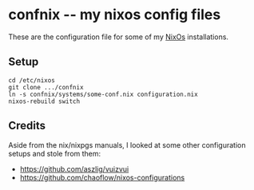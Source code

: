 # confnix -- my nixos config files

These are the configuration file for some of my
[NixOs](http://nixos.org) installations.

## Setup

    cd /etc/nixos
    git clone .../confnix
    ln -s confnix/systems/some-conf.nix configuration.nix
    nixos-rebuild switch




## Credits

Aside from the nix/nixpgs manuals, I looked at some other
configuration setups and stole from them:

- https://github.com/aszlig/vuizvui
- https://github.com/chaoflow/nixos-configurations
